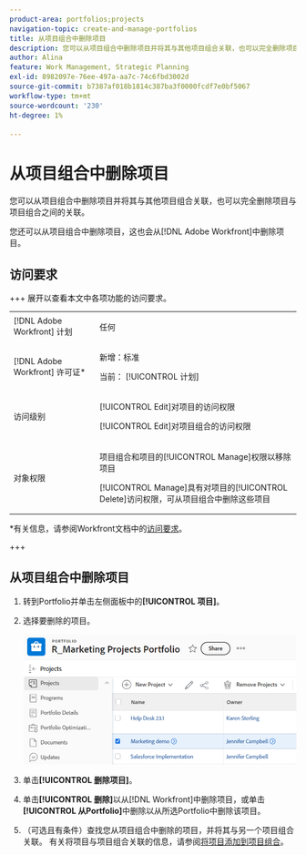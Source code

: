```yaml
---
product-area: portfolios;projects
navigation-topic: create-and-manage-portfolios
title: 从项目组合中删除项目
description: 您可以从项目组合中删除项目并将其与其他项目组合关联，也可以完全删除项目与项目组合之间的关联。
author: Alina
feature: Work Management, Strategic Planning
exl-id: 8982097e-76ee-497a-aa7c-74c6fbd3002d
source-git-commit: b7387af018b1814c387ba3f0000fcdf7e0bf5067
workflow-type: tm+mt
source-wordcount: '230'
ht-degree: 1%

---
```


# 从项目组合中删除项目

<!--Audited: 7/2024-->

您可以从项目组合中删除项目并将其与其他项目组合关联，也可以完全删除项目与项目组合之间的关联。

您还可以从项目组合中删除项目，这也会从[!DNL Adobe Workfront]中删除项目。

## 访问要求

+++ 展开以查看本文中各项功能的访问要求。

<table style="table-layout:auto"> 
 <col> 
 <col> 
 <tbody> 
  <tr> 
   <td role="rowheader">[!DNL Adobe Workfront] 计划</td> 
   <td> <p>任何</p> </td> 
  </tr> 
  <tr> 
   <td role="rowheader">[!DNL Adobe Workfront] 许可证*</td> 
   <td> <p>新增：标准</p>
   <p>当前： [!UICONTROL 计划] </p> </td> 
  </tr> 
  <tr> 
   <td role="rowheader">访问级别</td> 
   <td> <p>[!UICONTROL Edit]对项目的访问权限</p> <p>[!UICONTROL Edit]对项目组合的访问权限</p>  </td> 
  </tr> 
  <tr> 
   <td role="rowheader">对象权限</td> 
   <td> <p>项目组合和项目的[!UICONTROL Manage]权限以移除项目</p>
   <p>[!UICONTROL Manage]具有对项目的[!UICONTROL Delete]访问权限，可从项目组合中删除这些项目</p> </td> 
  </tr> 
 </tbody> 
</table>

*有关信息，请参阅Workfront文档中的[访问要求](/help/quicksilver/administration-and-setup/add-users/access-levels-and-object-permissions/access-level-requirements-in-documentation.md)。

+++

## 从项目组合中删除项目

1. 转到Portfolio并单击左侧面板中的&#x200B;**[!UICONTROL 项目]**。
1. 选择要删除的项目。 

   ![删除项目按钮](assets/nwe-remove-projects-button-inside-portfolio-350x141.png)

1. 单击&#x200B;**[!UICONTROL 删除项目]**。
1. 单击&#x200B;**[!UICONTROL 删除]**&#x200B;以从[!DNL Workfront]中删除项目，或单击&#x200B;**[!UICONTROL 从Portfolio]**&#x200B;中删除&#x200B;**&#x200B;**&#x200B;以从所选Portfolio中删除该项目。

1. （可选且有条件）查找您从项目组合中删除的项目，并将其与另一个项目组合关联。 有关将项目与项目组合关联的信息，请参阅[将项目添加到项目组合](../../../manage-work/portfolios/create-and-manage-portfolios/add-projects-to-portfolios.md)。
